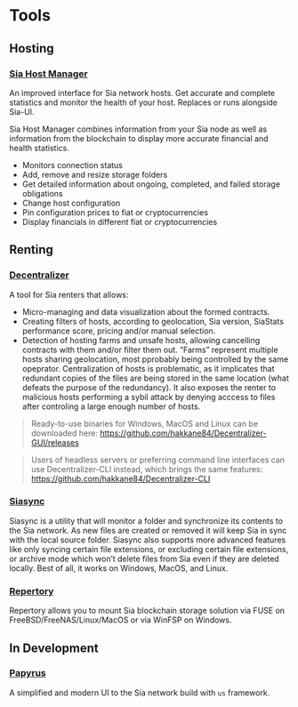 # Tools
## Hosting
### [Sia Host Manager](https://siacentral.com/host-manager)
An improved interface for Sia network hosts. Get accurate and complete statistics and monitor the health of your host. Replaces or runs alongside Sia-UI.

Sia Host Manager combines information from your Sia node as well as information from the blockchain to display more accurate financial and health statistics.

* Monitors connection status
* Add, remove and resize storage folders
* Get detailed information about ongoing, completed, and failed storage obligations
* Change host configuration
* Pin configuration prices to fiat or cryptocurrencies
* Display financials in different fiat or cryptocurrencies

## Renting
### [Decentralizer](https://keops.cc/decentralizer)
A tool for Sia renters that allows:

* Micro-managing and data visualization about the formed contracts.
* Creating filters of hosts, according to geolocation, Sia version, SiaStats performance score, pricing and/or manual selection.
* Detection of hosting farms and unsafe hosts, allowing cancelling contracts with them and/or filter them out. “Farms” represent multiple hosts sharing geolocation, most pprobably being controlled by the same opeprator. Centralization of hosts is problematic, as it implicates that redundant copies of the files are being stored in the same location (what defeats the purpose of the redundancy). It also exposes the renter to malicious hosts performing a sybil attack by denying acccess to files after controling a large enough number of hosts.

> Ready-to-use binaries for Windows, MacOS and Linux can be downloaded here: https://github.com/hakkane84/Decentralizer-GUI/releases

> Users of headless servers or preferring command line interfaces can use Decentralizer-CLI instead, which brings the same features: https://github.com/hakkane84/Decentralizer-CLI

### [Siasync](https://github.com/tbenz9)
Siasync is a utility that will monitor a folder and synchronize its contents to the Sia network. As new files are created or removed it will keep Sia in sync with the local source folder. Siasync also supports more advanced features like only syncing certain file extensions, or excluding certain file extensions, or archive mode which won’t delete files from Sia even if they are deleted locally. Best of all, it works on Windows, MacOS, and Linux.

### [Repertory](https://bitbucket.org/blockstorage)
Repertory allows you to mount Sia blockchain storage solution via FUSE on FreeBSD/FreeNAS/Linux/MacOS or via WinFSP on Windows.

## In Development
### [Papyrus](https://gitlab.com/lukehmcc/papyrus)
A simplified and modern UI to the Sia network build with `us` framework.
